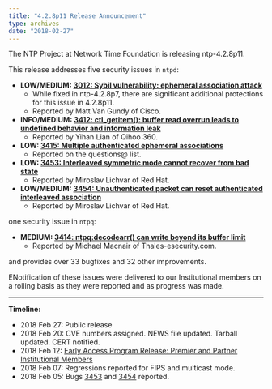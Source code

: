 ```yaml
---
title: "4.2.8p11 Release Announcement"
type: archives
date: "2018-02-27"
---
```


The NTP Project at Network Time Foundation is releasing ntp-4.2.8p11.

This release addresses five security issues in `ntpd`:

* **LOW/MEDIUM: [3012: Sybil vulnerability: ephemeral association attack](/support/securitynotice/ntpbug3012)**
  * While fixed in ntp-4.2.8p7, there are significant additional protections for this issue in 4.2.8p11.
  * Reported by Matt Van Gundy of Cisco. 
* **INFO/MEDIUM: [3412: ctl_getitem(): buffer read overrun leads to undefined behavior and information leak](/support/securitynotice/ntpbug3412)**
  * Reported by Yihan Lian of Qihoo 360. 
* **LOW: [3415: Multiple authenticated ephemeral associations](/support/securitynotice/ntpbug3415)**
  * Reported on the questions@ list. 
* **LOW: [3453: Interleaved symmetric mode cannot recover from bad state](/support/securitynotice/ntpbug3453)**
  * Reported by Miroslav Lichvar of Red Hat. 
* **LOW/MEDIUM: [3454: Unauthenticated packet can reset authenticated interleaved association](/support/securitynotice/ntpbug3454)**
  * Reported by Miroslav Lichvar of Red Hat. 

one security issue in `ntpq`:

* **MEDIUM: [3414: ntpq:decodearr() can write beyond its buffer limit](/support/securitynotice/ntpbug3414)**
  * Reported by Michael Macnair of Thales-esecurity.com. 

and provides over 33 bugfixes and 32 other improvements.

ENotification of these issues were delivered to our Institutional members on a rolling basis as they were reported and as progress was made.

* * *

**Timeline:**

* 2018 Feb 27: Public release
* 2018 Feb 20: CVE numbers assigned. NEWS file updated. Tarball updated. CERT notified.
* 2018 Feb 12: [Early Access Program Release: Premier and Partner Institutional Members](https://www.nwtime.org/membership/benefits)
* 2018 Feb 07: Regressions reported for FIPS and multicast mode.
* 2018 Feb 05: Bugs [3453](/support/securitynotice/ntpbug3453) and [3454](/support/securitynotice/ntpbug3454) reported.